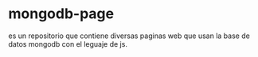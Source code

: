 # mongodb-page
es un repositorio que contiene diversas paginas web que usan la base de datos mongodb con el leguaje de js.
